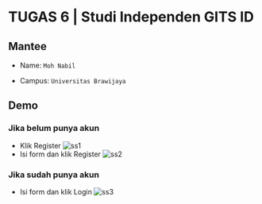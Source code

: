 # TUGAS 6 | Studi Independen GITS ID

## Mantee
- Name: ``` Moh Nabil ```

- Campus: ``` Universitas Brawijaya ```

## Demo
### Jika belum punya akun
* Klik Register
![ss1](https://user-images.githubusercontent.com/76217541/230058827-79ebeed6-a837-471f-b6f1-f2155dc2bf0f.png)
* Isi form dan klik Register
![ss2](https://user-images.githubusercontent.com/76217541/230058811-7271a42f-75ba-4e35-aa67-fdd1423cab42.png)
### Jika sudah punya akun
* Isi form dan klik Login
![ss3](https://user-images.githubusercontent.com/76217541/230058334-16efc01e-059b-4f3e-be0b-365a6f6e2ec9.png)
